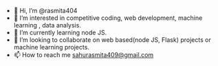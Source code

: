 - 👋 Hi, I’m @rasmita404
- 👀 I’m interested in competitive coding, web development, machine learning , data analysis.
- 🌱 I’m currently learning  node JS.
- 💞️ I’m looking to collaborate on web based(node JS, Flask) projects or machine learning projects.
- 📫 How to reach me sahurasmita409@gmail.com

<!---
rasmita404/rasmita404 is a ✨ special ✨ repository because its `README.md` (this file) appears on your GitHub profile.
You can click the Preview link to take a look at your changes.
--->
